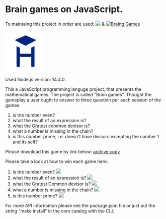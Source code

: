 <h1>Brain games on JavaScript.</h1> 

<p>To maintaing this project in order are used: 
<a href="https://codeclimate.com/github/WilhelmYakunin/frontend-project-lvl1"><img src="https://api.codeclimate.com/v1/badges/a99a88d28ad37a79dbf6/maintainability" /></a> & <a href="https://github.com/WilhelmYakunin/frontend-project-lvl1/actions"><img src="https://github.com/WilhelmYakunin/frontend-project-lvl1/workflows/brain-games%20project%20of%20lvl-1/badge.svg" alt="Braing Games" style="max-width:100%;"></a></p>

<img src="https://raw.githubusercontent.com/Hexlet/hexletguides.github.io/master/images/hexlet_logo128.png" alt="Hexlet Ltd. logo" style="max-width:100%;">

Used Node.js version: 14.4.0.

<p>This a JavaScript programming languge project, that presents the mathematical games.
The project is called "Brain games". 
Thought the gameplay a user ought to answer to three question per each session of the games.</p>
<ol>
  <li> is tne number even? </li>
  <li> what the result of an expression is? </li>
  <li> what the Gratest common devisor is? </li>
  <li> what a number is missing in the chain? </li>
  <li> is this number prime, i.e. doesn't have divisors excepting the number 1 and its self? </li>
 </ol>

<p>Please download this game by link below:
<a href="https://github.com/WilhelmYakunin/frontend-project-lvl1/archive/master.zip">archive copy</a></p>

<p>Please take a look at how to win each game here:
 <ol> 
    <li>is tne number even?
      <a href="https://asciinema.org/a/338118" target="_blank"><img src="https://asciinema.org/a/338118.svg" width="320" /></a>
    </li>
    <li>what the result of an expression is? 
      <a href="https://asciinema.org/a/338123" target="_blank"><img src="https://asciinema.org/a/338123.svg" width="320"/></a>
    </li>
    <li>what the Gratest Common devisor is?
      <a href="https://asciinema.org/a/338125" target="_blank"><img src="https://asciinema.org/a/338125.svg" width="320" /></a>
    </li>
    <li>what a number is missing in the chain?
      <a href="https://asciinema.org/a/hbdQGHmhlWbpwlzZflFYRAdwN" target="_blank"><img src="https://asciinema.org/a/hbdQGHmhlWbpwlzZflFYRAdwN.svg" width="320"/></a>
    </li>
    <li>is this number prime?
      <a href="https://asciinema.org/a/338129" target="_blank"><img src="https://asciinema.org/a/338129.svg" width="320" /></a>
    </li>
  </ol>

For more API information please see the package.json file or just put the string "make install" in the core catalog with the CLI.</p>

